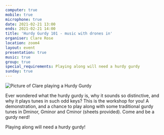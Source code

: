 ```yaml
---
computer: true
mobile: true
microphone: true
date: 2021-02-21 13:00
ends: 2021-02-21 14:00
title: 'Hurdy Gurdy 101 - music with drones in'
organiser: Clare Rose
location: zoom4
layout: event
presentation: true
music: true
group: true
special_requirements: Playing along will need a hurdy gurdy
sunday: true
---
```

![Picture of Clare playing a Hurdy Gurdy]({{site.baseurl}}/assets/event_hurdy.jpg)

Ever wondered what the hurdy gurdy is, why it sounds so distinctive, and why it plays tunes in such odd keys? This is the workshop for you! A demonstration, and a chance to play along with some traditional gurdy tunes in Dminor, Gminor and Cminor (sheets provided). Come and be a gurdy nerd!

Playing along will need a hurdy gurdy!
